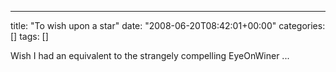 ---
title: "To wish upon a star"
date: "2008-06-20T08:42:01+00:00"
categories: []
tags: []

Wish I had an equivalent to the strangely compelling EyeOnWiner ...
